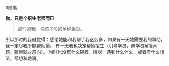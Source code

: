 #随笔 

**你，只是个招生老师而已**

> 那时的我，像孩子般的单纯善良。

所以那时的我就觉得：感谢她能和我聊了我这么多，如果有一天她需要我的帮助，我一定尽我所能帮助她。
有一天我也决定帮她招生（引导学员，帮学员解答问题，聊聊就业意向）。
当时也没有什么隔膜，所以一遇到什么什么，或者有什么想法，都想和她说。
